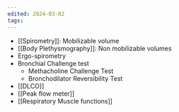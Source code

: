 ```yaml
---
edited: 2024-03-02
tags:
---
```


- [[Spirometry]]: Mobilizable volume
- [[Body Plethysmography]]: Non mobilizable volumes
- Ergo-spirometry
- Bronchial Challenge test
	- Methacholine Challenge Test
	- Bronchodilator Reversibility Test
- [[DLCO]] 
- [[Peak flow meter]] 
- [[Respiratory Muscle functions]] 


